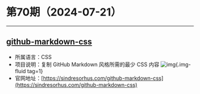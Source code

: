 # 第70期（2024-07-21）

---
## [github-markdown-css](https://github.com/sindresorhus/github-markdown-css)
- 所属语言：CSS
- 项目说明：复制 GitHub Markdown 风格所需的最少 CSS 内容
![img](https://ghfast.top/https://raw.githubusercontent.com/xiaoxuan6/weekly/main/docs/static/images/2024-07-21/1721525497.png){.img-fluid tag=1}
- 官网地址：[https://sindresorhus.com/github-markdown-css](https://sindresorhus.com/github-markdown-css)
